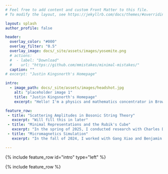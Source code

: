 ```yaml
---
# Feel free to add content and custom Front Matter to this file.
# To modify the layout, see https://jekyllrb.com/docs/themes/#overriding-theme-defaults

layout: splash
author_profile: false

header:
  overlay_color: "#000"
  overlay_filter: "0.5"
  overlay_image: docs/_site/assets/images/yosemite.png
  # actions:
  #  - label: "Download"
  #    url: "https://github.com/mmistakes/minimal-mistakes/"
  caption: ""
# excerpt: "Justin Kingsnorth's Homepage"

intro:
  - image_path: docs/_site/assets/images/headshot.jpg
    alt: "placeholder image 1"
    title: "Justin Kingsnorth's Homepage"
    excerpt: "Hello! I'm a physics and mathematics concentrator in Brown University's Class of 2026. My research interests are in high energy theory, with a focus on new mathematical formulations of scattering amplitudes. I've also done work in group theory, representation theory, and condensed matter simulation. Below, you can read about my projects from the last few years.<br /><br />In my free time, I like to read and play piano! I particularly admire Kurt Vonnegut and Cedar Walton."

feature_row:
 - title: "Scattering Amplitudes in Bosonic String Theory"
   excerpt: "Will fill this in later"
 - title: "Minimal Representations and the Rubik's Cube"
   excerpt: "In the spring of 2025, I conducted research with Charles Daly on minimal faithful representations of finite groups, with the Rubik's cube as our motivation. As a first step, we determined the group structures of the 2x2 and 3x3 Rubik's cubes and showed that the 2x2 cube group embeds inside that of the 3x3. We then found minimal real and complex representations of the cube groups, and we extended our results to split extensions by abelian groups where the complementary subgroup acts faithfully by permutations. You can read more about it in [our paper](https://www.mat.uniroma2.it/~eal/Wiles-Fermat.pdf)."
 - title: "Micromagnetics Simulation"
   excerpt: "In the fall of 2024, I worked with Gang Xiao and Benjamin Brown on increasing tunneling magnetoresistance in vortex-based magnetic tunnel junctions. Using the micromagnetics package mumax3, I ran simulations of the Xiao lab's MTJs to explore the effects of various fabrication parameters on TMR. I found that decreasing the thickness of the MTJ's free layer significantly improved its sensitivity, and I also achieved some promising results by placing several MTJs in tandem."

---
```


 {% include feature_row id="intro" type="left" %}

 {% include feature_row %}
